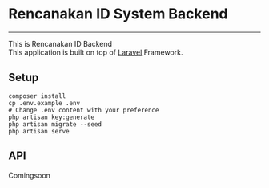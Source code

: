 # Rencanakan ID System Backend

---

This is Rencanakan ID Backend  
This application is built on top of [Laravel](https://laravel.com/) Framework.

## Setup

```
composer install
cp .env.example .env
# Change .env content with your preference
php artisan key:generate
php artisan migrate --seed
php artisan serve
```

## API

Comingsoon
